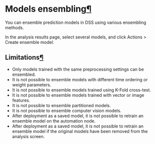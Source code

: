 Models ensembling[¶](#models-ensembling "Permalink to this heading")
====================================================================


You can ensemble prediction models in DSS using various ensembling methods.


In the analysis results page, select several models, and click Actions \> Create ensemble model.



Limitations[¶](#limitations "Permalink to this heading")
--------------------------------------------------------


* Only models trained with the same preprocessing settings can be ensembled.
* It is not possible to ensemble models with different time ordering or weight parameters.
* It is not possible to ensemble models trained using K\-Fold cross\-test.
* It is not possible to ensemble models trained with vector or image features.
* It is not possible to ensemble partitioned models.
* It is not possible to ensemble computer vision models.
* After deployment as a saved model, it is not possible to retrain an ensemble model on the automation node.
* After deployment as a saved model, it is not possible to retrain an ensemble model if the original models have been removed from the analysis screen.